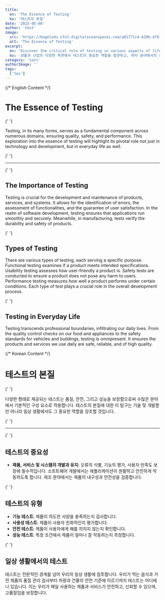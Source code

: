 ```yaml
---
title:
  en: 'The Essence of Testing'
  ko: '테스트의 본질'
date: '2025-05-08'
author: 'test'
image:
  src: 'https://bageledu.sfo3.digitaloceanspaces.com/a81771c4-620b-479f-b670-3f993cb52aea.png'
  alt: 'The Essence of Testing'
excerpt:
  en: 'Discover the critical role of testing in various aspects of life and industry, emphasizing its importance across fields.'
  ko: '생활과 산업의 다양한 측면에서 테스트의 중요한 역할을 발견하고, 여러 분야에서의 중요성을 강조합니다.'
category: 'test'
authorImage: ''
tags:
  ['tes']
---
```


{/* English Content */}

<div class="en-content" x-show="$store.language !== 'ko'">
  <h1>The Essence of Testing</h1>

{' '}

<p>
Testing, in its many forms, serves as a fundamental component across numerous domains, ensuring quality, safety, and performance. This exploration into the essence of testing will highlight its pivotal role not just in technology and development, but in everyday life as well.
</p>

{' '}

<hr />

{' '}

<h2>The Importance of Testing</h2>
<p>
Testing is crucial for the development and maintenance of products, services, and systems. It allows for the identification of errors, the assessment of functionalities, and the guarantee of user satisfaction. In the realm of software development, testing ensures that applications run smoothly and securely. Meanwhile, in manufacturing, tests verify the durability and safety of products.
</p>

{' '}

<h2>Types of Testing</h2>
<p>
There are various types of testing, each serving a specific purpose. Functional testing examines if a product meets intended specifications. Usability testing assesses how user-friendly a product is. Safety tests are conducted to ensure a product does not pose any harm to users. Performance testing measures how well a product performs under certain conditions. Each type of test plays a crucial role in the overall development process.
</p>

{' '}

<h2>Testing in Everyday Life</h2>
<p>
Testing transcends professional boundaries, infiltrating our daily lives. From the quality control checks on our food and appliances to the safety standards for vehicles and buildings, testing is omnipresent. It ensures the products and services we use daily are safe, reliable, and of high quality.
</p>
</div>

{/* Korean Content */}

<div class="ko-content" x-show="$store.language === 'ko'">
  <h1>테스트의 본질</h1>

{' '}

<p>
다양한 형태로 제공되는 테스트는 품질, 안전, 그리고 성능을 보장함으로써 수많은 분야에서 기본적인 구성 요소로 작용합니다. 테스트의 본질에 대한 이 탐구는 기술 및 개발뿐만 아니라 일상 생활에서도 그 중요한 역할을 강조할 것입니다.
</p>

{' '}

<hr />

{' '}

<h2>테스트의 중요성</h2>
<ul>
<li>
<strong>제품, 서비스 및 시스템의 개발과 유지</strong>: 오류의 식별, 기능의 평가, 사용자 만족도 보장에 필수적입니다. 소프트웨어 개발에서는 애플리케이션이 원활하고 안전하게 작동하도록 합니다. 제조 분야에서는 제품의 내구성과 안전성을 검증합니다.
</li>
</ul>

{' '}

<h2>테스트의 유형</h2>
<ul>
<li>
<strong>기능 테스트</strong>: 제품이 의도한 사양을 충족하는지 검사합니다.
</li>
<li>
<strong>사용성 테스트</strong>: 제품이 사용자 친화적인지 평가합니다.
</li>
<li>
<strong>안전 테스트</strong>: 제품이 사용자에게 해를 끼치지 않는지 확인합니다.
</li>
<li>
<strong>성능 테스트</strong>: 특정 조건에서 제품이 얼마나 잘 작동하는지 측정합니다.
</li>
</ul>

{' '}

<h2>일상 생활에서의 테스트</h2>
<p>
테스트는 전문적인 경계를 넘어 우리의 일상 생활에 침투합니다. 우리가 먹는 음식과 가전 제품의 품질 관리 검사부터 차량과 건물의 안전 기준에 이르기까지 테스트는 어디에나 있습니다. 이는 우리가 매일 사용하는 제품과 서비스가 안전하고, 신뢰할 수 있으며, 고품질임을 보장합니다.
</p>
</div>